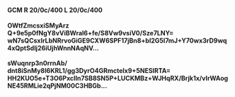 #### GCM R 20/0c/400 L 20/0c/400
**OWtfZmcsxiSMyArz**<br/>**Q+9e5p0fNgY8vViBWral6+fe/S8Vw9vsiV0/Sze7LNY=**<br/>**wN7sQCsxIrLbNRrvoGiGE9CXW6SPF17jBn8+bl2G5I7mJ+Y70wx3rD9wq4xQptSdIj26iUjhWnnNAqNV...**<br/><br/>
**sWuqnrp3n0rrnAb/**<br/>**dnt8iSnMy8I6KRL1/gg3DyrO4GRmctelx9+5NESIRTA=**<br/>**HH2KUO5e+T3O6PxcIln7SB8SN5P+LUCKMBz+WJHqRX/Brjk1x/vIrWAogNE45RMLie2qPjNM00C3HBGb...**